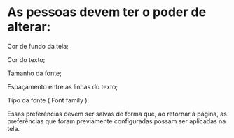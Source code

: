 <h1>As pessoas devem ter o poder de alterar:</h1>

  Cor de fundo da tela;

  Cor do texto;

  Tamanho da fonte;

  Espaçamento entre as linhas do texto;

  Tipo da fonte ( Font family ).

  Essas preferências devem ser salvas de forma que, ao retornar à página, as preferências que foram previamente configuradas possam ser aplicadas na tela.